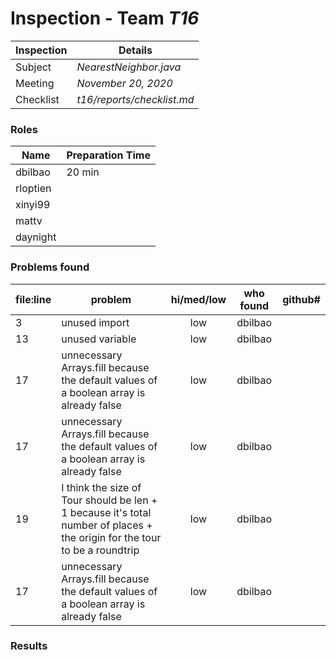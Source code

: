 # Inspection - Team *T16* 
 
| Inspection | Details |
| ----- | ----- |
| Subject | *NearestNeighbor.java*|
| Meeting | *November 20, 2020* |
| Checklist | *t16/reports/checklist.md* |

### Roles

| Name | Preparation Time |
| ---- | ---- |
| dbilbao | 20 min |
| rloptien | |
| xinyi99 | |
| mattv | |
| daynight| |

### Problems found

| file:line | problem | hi/med/low | who found | github#  |
| --- | --- | :---: | :---: | --- |
| 3 | unused import| low | dbilbao | |
| 13 | unused variable| low | dbilbao | |
| 17 | unnecessary Arrays.fill because the default values of a boolean array is already false | low | dbilbao | |
| 17 | unnecessary Arrays.fill because the default values of a boolean array is already false | low | dbilbao | |
| 19 | I think the size of Tour should be len + 1 because it's total number of places + the origin for the tour to be a roundtrip | low | dbilbao | |
| 17 | unnecessary Arrays.fill because the default values of a boolean array is already false | low | dbilbao | |



### Results
